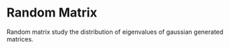 # Random Matrix

Random matrix study the distribution of eigenvalues of gaussian generated matrices.

